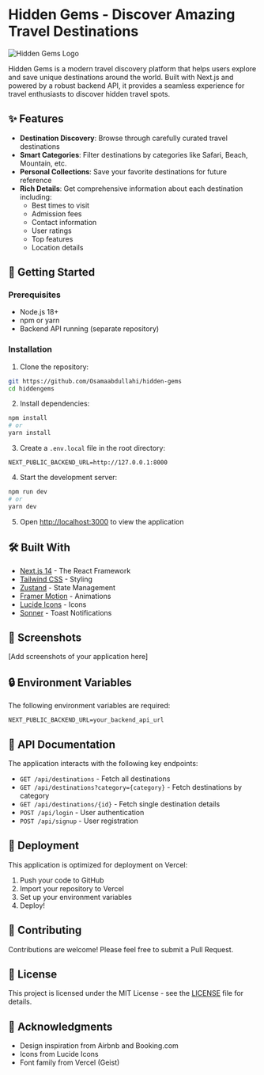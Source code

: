# Hidden Gems - Discover Amazing Travel Destinations

![Hidden Gems Logo](public/og-image.jpg)

Hidden Gems is a modern travel discovery platform that helps users explore and save unique destinations around the world. Built with Next.js and powered by a robust backend API, it provides a seamless experience for travel enthusiasts to discover hidden travel spots.

## ✨ Features

- **Destination Discovery**: Browse through carefully curated travel destinations
- **Smart Categories**: Filter destinations by categories like Safari, Beach, Mountain, etc.
- **Personal Collections**: Save your favorite destinations for future reference
- **Rich Details**: Get comprehensive information about each destination including:
  - Best times to visit
  - Admission fees
  - Contact information
  - User ratings
  - Top features
  - Location details

## 🚀 Getting Started

### Prerequisites

- Node.js 18+
- npm or yarn
- Backend API running (separate repository)

### Installation

1. Clone the repository:

```bash
git https://github.com/Osamaabdullahi/hidden-gems
cd hiddengems
```

2. Install dependencies:

```bash
npm install
# or
yarn install
```

3. Create a `.env.local` file in the root directory:

```env
NEXT_PUBLIC_BACKEND_URL=http://127.0.0.1:8000
```

4. Start the development server:

```bash
npm run dev
# or
yarn dev
```

5. Open [http://localhost:3000](http://localhost:3000) to view the application

## 🛠️ Built With

- [Next.js 14](https://nextjs.org/) - The React Framework
- [Tailwind CSS](https://tailwindcss.com/) - Styling
- [Zustand](https://github.com/pmndrs/zustand) - State Management
- [Framer Motion](https://www.framer.com/motion/) - Animations
- [Lucide Icons](https://lucide.dev/) - Icons
- [Sonner](https://sonner.emilkowal.ski/) - Toast Notifications

## 📱 Screenshots

[Add screenshots of your application here]

## 🔒 Environment Variables

The following environment variables are required:

```env
NEXT_PUBLIC_BACKEND_URL=your_backend_api_url
```

## 📖 API Documentation

The application interacts with the following key endpoints:

- `GET /api/destinations` - Fetch all destinations
- `GET /api/destinations?category={category}` - Fetch destinations by category
- `GET /api/destinations/{id}` - Fetch single destination details
- `POST /api/login` - User authentication
- `POST /api/signup` - User registration

## 🚀 Deployment

This application is optimized for deployment on Vercel:

1. Push your code to GitHub
2. Import your repository to Vercel
3. Set up your environment variables
4. Deploy!

## 🤝 Contributing

Contributions are welcome! Please feel free to submit a Pull Request.

## 📝 License

This project is licensed under the MIT License - see the [LICENSE](LICENSE) file for details.

## 👏 Acknowledgments

- Design inspiration from Airbnb and Booking.com
- Icons from Lucide Icons
- Font family from Vercel (Geist)
